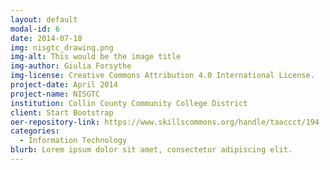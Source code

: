 ```yaml
---
layout: default
modal-id: 6
date: 2014-07-18
img: nisgtc_drawing.png
img-alt: This would be the image title
img-author: Giulia Forsythe
img-license: Creative Commons Attribution 4.0 International License.
project-date: April 2014
project-name: NISGTC
institution: Collin County Community College District
client: Start Bootstrap
oer-repository-link: https://www.skillscommons.org/handle/taaccct/194
categories:
  - Information Technology
blurb: Lorem ipsum dolor sit amet, consectetur adipiscing elit.
---
```

